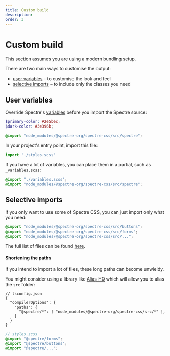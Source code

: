 ```yaml
---
title: Custom build
description: 
order: 3
---
```


# Custom build

This section assumes you are using a modern bundling setup.

There are two main ways to customise the output:

- [user variables](#user-variables) – to customise the look and feel
- [selective imports](#selective-imports) – to include only the classes you need

## User variables

Override Spectre's [variables](variables.md) before you import the Spectre source: 

```scss
$primary-color: #2e5bec;
$dark-color: #3e396b;

@import "node_modules/@spectre-org/spectre-css/src/spectre";
```

In your project's entry point, import this file:

```js
import './styles.scss'  
```


If you have a lot of variables, you can place them in a partial, such as `_variables.scss`:

```scss
@import "./variables.scss";
@import "node_modules/@spectre-org/spectre-css/src/spectre";
```

## Selective imports

If you only want to use some of Spectre CSS, you can just import only what you need:

```scss
@import "node_modules/@spectre-org/spectre-css/src/buttons";
@import "node_modules/@spectre-org/spectre-css/src/forms";
@import "node_modules/@spectre-org/spectre-css/src/...";
```

The full list of files can be found [here](https://github.com/spectre-org/spectre-css/tree/main/src).

#### Shortening the paths

If you intend to import a lot of files, these long paths can become unwieldy.

You might consider using a library like [Alias HQ](https://github.com/davestewart/alias-hq) which will allow you to alias the `src` folder:

```json5
// tsconfig.json
{
  "compilerOptions": {
    "paths": {
      "@spectre/*": [ "node_modules/@spectre-org/spectre-css/src/*" ],
    }
  }
}
```

```scss
// styles.scss
@import "@spectre/forms";
@import "@spectre/buttons";
@import "@spectre/...";
```

<!--

This technique seems to no longer work under Node 14+ due to circular dependency issues

## Prefixing

If you want to prefix all classes, you will need to clone the [spectre-css](https://github.com/spectre-org/spectre-css) repository and build from source.

You can use [gulp-css-prefix](https://www.npmjs.com/package/gulp-css-prefix) plugin and add a new Gulp task to enable it.

```bash
npm install gulp-css-prefix
```

The following example adds `s-` to all classes.

```js
// gulpfile.js
var cssPrefix = require('gulp-css-prefix');

function prefix() {
  return gulp
    .src('./dist/*.css')
    .pipe(cssPrefix('s-'))
    .pipe(gulp.dest('./dist'));
}

exports.prefix = prefix;
```

After you compile your version of Spectre in the `/dist` folder, run `gulp prefix` in the directory of Spectre.

-->
